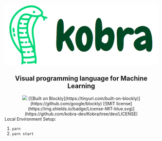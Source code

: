 <p align="center">
  <img height="200" src=".github/readme_logo.png" alt="Kobra logo">
  <h2 align="center">Visual programming language for Machine Learning</h2>
</p>
<div style="text-align:center">
<img src="https://api.netlify.com/api/v1/badges/e4c1240b-6c4c-46ba-85b5-c5f61d4354e7/deploy-status" href="https://app.netlify.com/sites/kobra/deploys" />
 [![Built on Blockly](https://tinyurl.com/built-on-blockly)](https://github.com/google/blockly)
[![MIT license](https://img.shields.io/badge/License-MIT-blue.svg)](https://github.com/kobra-dev/Kobra/tree/dev/LICENSE)
</div>
Local Environment Setup:

1. `yarn`
2. `yarn start`
